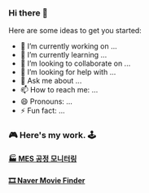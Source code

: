 ### Hi there 👋

Here are some ideas to get you started:

- 🔭 I’m currently working on ...
- 🌱 I’m currently learning ...
- 👯 I’m looking to collaborate on ...
- 🤔 I’m looking for help with ...
- 💬 Ask me about ...
- 📫 How to reach me: ...
- 😄 Pronouns: ...
- ⚡ Fun fact: ...

###  🎮 Here's my work. 🕹
#### [ 🏭 MES 공정 모니터링](https://github.com/HongryeolSeong/MiniProject_SimpleMRP)
#### [ 🎞 Naver Movie Finder](https://github.com/HongryeolSeong/MiniProject_Desktop/tree/main/WpfMiniProject)
